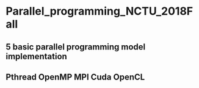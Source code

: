 # Parallel_programming_NCTU_2018Fall
5 basic parallel programming model implementation
---
##  Pthread OpenMP MPI Cuda OpenCL
